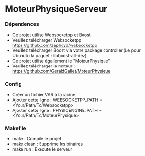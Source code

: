 # MoteurPhysiqueServeur


### Dépendences ###

* Ce projet utilise Websocketpp et Boost
* Veuillez télécharger Websocketpp : https://github.com/zaphoyd/websocketpp
* Veuillez télécharger Boost via votre package controller (i.e pour Ubunutu la paquet : libboost-all-dev)
* Ce projet utilise égallement le "MoteurPhysique"
* Veuillez télécharger le moteur : https://github.com/GeraldGallet/MoteurPhysique

### Config ###

* Créer un fichier VAR à la racine
* Ajouter cette ligne : WEBSOCKETPP_PATH = \<Your/Path/To/Websocketpp\>
* Ajouter cette ligne : PHYSICENGINE_PATH = \<Your/Path/To/MoteurPhysique\>

### Makefile ###

* make : Compile le projet
* make clean : Supprime les binaires
* make run : Exécute le serveur

